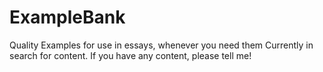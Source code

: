 # ExampleBank
Quality Examples for use in essays, whenever you need them
Currently in search for content. If you have any content, please tell me!

